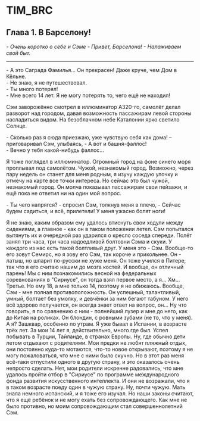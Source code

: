 # TIM_BRC

## Глава 1. В Барселону!
*\- Очень коротко о себе и Сэме \- Привет, Барселона! \- Налаживаем свой быт.*

---

\- А это Саграда Фамилья… Он прекрасен! Даже круче, чем Дом в Кёльне.  
\- Не знаю, я не путешествовал.  
\- Ты много потерял!  
\- Мне всего 14 лет. Я не могу потерять то, чего ещё не находил!

Сэм заворожённо смотрел в иллюминатор A320-го, самолёт делал разворот над городом, давая возможность пассажирам левой стороны насладиться видом. На безоблачном небе Каталонии ярко светило Солнце. 

\- Сколько раз я сюда приезжаю, уже чувствую себя как дома! – приговаривал Сэм, улыбаясь, - А вот и башня-фаллос!  
\- Вечно у тебя какой-нибудь фаллос...

Я тоже поглядел в иллюминатор. Огромный город на фоне синего моря проплывал под самолётом. Чужой, незнакомый город. Возможно, через пару недель он станет для меня родным, я изучу каждую улочку и отмечу на карте все точки интереса. Но сейчас это был чужой, незнакомый город. Он молча показывал пассажирам свои пейзажи, и ещё пока не ответил ни на один мой вопрос.

\- Ты чего напрягся? - спросил Сэм, толкнув меня в плечо, - Сейчас будем садиться, и всё, прилетели! У меня ужасно болят ноги!

Я не знаю, каким образом ему удалось втиснуть свои ходули между сидениями, а главное - как он в таком положении летел. Сэм попытался вытянуть их и очередной раз ударился о кресло соседа спереди. Полёт занял три часа, три часа надоедливой болтовни Сэма и скуки. У каждого из нас есть такой болтливый друг. У меня это - Сэм. Вообще-то его зовут Семирс, но я зову его Сэм, так короче и прикольнее. Он - латыш, но шпарит по-русски не хуже меня. Он тоже учился в Питере, так что я его считаю нашим до мозга костей. И вообще, он отличный парень! Мы с ним познакомились весной на федеральных соревнованиях в "Сириусе", он тогда взял первое место, а я... Хм... Третье. Но ему 18, а мне только 14, поэтому я не обижаюсь. Вообще, Сэм - мне полная противоположность. Он успешный, талантливый, умный, болтает без умолку, и девчёнки за ним бегают табуном. У него всё здорово получается, он всегда знает ответ на вопрос, он... Ну что говорить, я по сравнению с ним - полнейший лузер и мне до него, как до Китая на роликах. Он блондин, с ровными зубами (не то, что у меня). А я? Зашквар, особенно по утрам. 
Я уже бывал в Испании, в возрасте трёх лет. За мои 14 лет я, действительно, много где был. Успел побывать в Турции, Тайланде, в странах Европы. Ну, где обычно дети летом отдыхают с родителями. Мои предки не любят пляжный отдых, они постоянно куда-то мотаются, что-то новое открывают, поэтому я не могу пожаловаться, что мне с ними было скучно. Но в этот раз меня всё-таки отпустили одного в другую страну, и это оказалось очень непросто сделать. Нет, мои родители искренне радовались, что мне удалось пройти отбор в "Сириусе" по программе международного фонда развития искусственного интеллекта. И они не возражали, что я в таком возрасте поеду один в чужую страну. Ну, почти чужую. Мать знала немного испанский, и я тоже его изучал. Но наши законы считают, что я ещё ребёнок и не могу ехать без сопровождающего. Как мне не было противно, но моим сопровождающим стал совершеннолетний Сэм.


